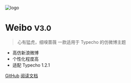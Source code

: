 ![logo](_media/icon.svg)

# Weibo <small>V3.0</small>

> 心有猛虎，细嗅蔷薇
> 一款适用于 Typecho 的仿微博主题

- 高仿新浪微博
- 个性化程度高
- 适配 Typecho 1.2.1

[GitHub](https://github.com/PomeloOfficial/Weibo)
[阅读文档](#docsify)